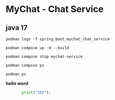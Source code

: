 # MyChat - Chat Service
## java 17

`podman logs -f spring_boot_mychat_chat_service`

`podman compose up -d --build`

`podman compose stop mychat-service`

`podman compose ps`

`podman ps`

**hello word**

```python
       print("555");
```